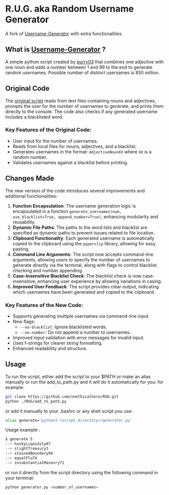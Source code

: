 # R.U.G. aka Random Username Generator
A fork of [Username-Generator](https://github.com/purry03/Username-Generator/) with extra functionalities.

## What is  [Username-Generator](https://github.com/purry03/Username-Generator/) ?
A simple python script created by [purry03](https://github.com/purry03) that combines one adjective with one noun and adds a number between 1 and 99 to the end to generate random usernames.
Possible number of distinct usernames is 850 million.

## Original Code
The [original script](https://github.com/purry03/Username-Generator/blob/master/generator.py) reads from text files containing nouns and adjectives, prompts the user for the number of usernames to generate, and prints them directly to the console. The code also checks if any generated username includes a blacklisted word.

### Key Features of the Original Code:
- User input for the number of usernames.
- Reads from local files for nouns, adjectives, and a blacklist.
- Generates usernames in the format: `AdjectiveNounXX` where `XX` is a random number.
- Validates usernames against a blacklist before printing.

## Changes Made
The new version of the code introduces several improvements and additional functionalities:
1. **Function Encapsulation**: The username generation logic is encapsulated in a function `generate_usernames(num, use_blacklist=True, append_number=True)`, enhancing modularity and reusability.
2. **Dynamic File Paths**: The paths to the word lists and blacklist are specified as dynamic paths to prevent issues related to file location.
3. **Clipboard Functionality**: Each generated username is automatically copied to the clipboard using the `pyperclip` library, allowing for easy pasting.
4. **Command Line Arguments**: The script now accepts command-line arguments, allowing users to specify the number of usernames to generate directly via the terminal, along with flags to control blacklist checking and number appending.
5. **Case-Insensitive Blacklist Check**: The blacklist check is now case-insensitive, enhancing user experience by allowing variations in casing.
6. **Improved User Feedback**: The script provides clear output, indicating which usernames have been generated and copied to the clipboard.

### Key Features of the New Code:
- Supports generating multiple usernames via command-line input.
- New flags:
  - `--no-blacklist`: Ignore blacklisted words.
  - `--no-number`: Do not append a number to usernames.
- Improved input validation with error messages for invalid input.
- Uses f-strings for clearer string formatting.
- Enhanced readability and structure.

## Usage

To run the script, either add the script to your $PATH or make an alias manually or run the add_to_path.py and it will do it automatically for you:
for example:
```bash
git clone https://github.com/unethicalhero/RUG.git
python ./RUG/add_to_path.py
```
or add it manually to your .bashrc or any shell script you use:
```bash
alias generate='python3 <script_directory>/generator.py'
```
Usage example :

```bash
$ generate 5
--> huskyLiquidity67
--> slightTreasury3
--> stainedBoundary94
--> equalFlu74
--> insubstantialMasonry71
```
or run it directly from the script directory using the following command in your terminal:

```bash
python generator.py <number_of_usernames>
```
